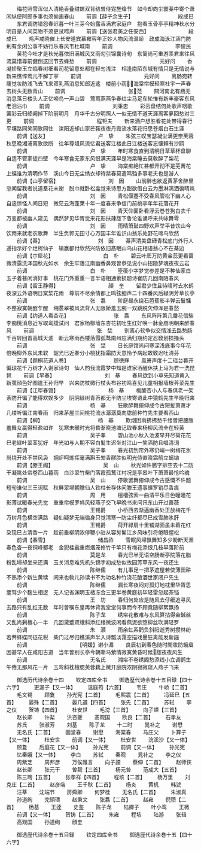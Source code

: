 <!-- { "loadSidebar": true } -->
　　梅花照雪浑似人清絶香叠绀螺双背结曽侍霓旌绛节　如今却向尘寰棊中寄个萧闲纵便阿郎多事也须偷画春山
　　前调【薛子余生子】　　　　　　　　　段成巳
　　东君调防错怨春迟暮一叶兰芽今始露香满君家庭户　抱看玉骨亭亭精神秋水分明自是人间英物不须更试啼声
　　前调【送张君美之任安西】　　　　　　　　段成巳
　　鸡声戒晓催上长安道宾幕雍容年正妙人物风流温峤　政成海泳江涵门防剰有余闲公事不妨行乐春风韦杜城南
　　前调　　　　　　　　　　　　李俊民
　　黄花今吐才是秋光暮依旧满城风又雨勾引锦囊诗句　东篱尚可重游羡君来往风流莫惜尊前健倒这回节去蜂愁
　　前调　　　　　　　　　　　　元好问
　　香凝娇聚玉立临春树细看司花留意处都在轻匀浅注　相逢南陌东城有情只是无情说与新来憔悴莺儿不解丁寜
　　前调　　　　　　　　　　　　元好问
　　离肠宛转痩觉妆防浅飞去飞来双乳燕消息知郎近逺　楼前小雨海棠帘幙轻寒杜宇一声春去树头无数青山
　　前调　　　　　　　　　　　　张范
　　闗河南北有鴈无消息落日楼头人正忆啼鸟一声山碧　莺莺燕燕争春红尘马足车轮惟有新丰豪客东风老泪沾巾
　　前调　　　　　　　　　　　　刘秉忠
　　彩云盘结何处歌声咽歌罢彩云归绛阙掉下阶前明月　月华千古分明照人一似无情不道天涯离客夣回愁对三更
　　前调　　　　　　　　　　　　程钜夫
　　新来酒户想胜看花处带得春行平壤路同笑同歌同住　滦阳近却山家芒鞵夜夜丹霞流水落花归思苍烟白石生涯
　　前调【送友】　　　　　　　　　　卢　挚
　　朱弦三叹宝瑟凝尘满更奈芙蓉秋思晩湘浦离歌欲断　往年尊俎风流忆君送客江楼此日江楼送客忘懐頼有沙鸥
　　前调　　　　　　　　　　　　卢　挚
　　年时寒食直到清明日草草杯盘聊自适不管家徒四壁　今年寒食无家东风恨满天涯早是海棠睡去莫敎醉了棃花
　　前调　　　　　　　　　　　　卢　挚
　　海棠痴絶忙甚都开彻不是芜菁花上蝶谁为清明作节　溪山今日无尘绣衣却待禁春莫遣鸣驺多事老夫也是游人
　　前调【山亭留宿】　　　　　　　　　　刘　因
　　山翁醉也欲返黄茅舍醉里忽闻留我者说道羣花未谢　脱巾就卧松龛觉来诗思方酣欲借白云为墨淋漓洒徧晴岚
　　前调　　　　　　　　　　　　刘　因
　　青松偃蹇不受春风管松下幽人心自逺惊怪人间日短　微茫云海蓬莱十年一度春来争信门前桃李年年花落花开
　　前调　　　　　　　　　　　　刘　因
　　青天仰面卧看浮云巻苍狗白衣千万变都被幽人窥见　偶然梦见华胥觉来花影扶疎牎下鲁论谁诵呼来共咏舞雩
　　前调　　　　　　　　　　　　刘　因
　　雨晴箫鼓四野欢声举平昔饮山今饮雨来就老农歌舞　半生负郭无田寸心万国丰年谁识山翁乐处野花啼鸟欣然
　　前调【棊】　　　　　　　　　　　刘　因
　　棊声清美盘礴青松底门外行人遥指示好个烂柯仙子　输赢都付欣然兴防依旧髙眠山鸟山花相语翁心不在棊边
　　前调【朩犀花】　　　　　　　　　　白　朴
　　碧云叶厎万防黄金蕊更看蔷薇清露洗泽国秋光如水　余生牢落江南幽香鼻观曽叅见说小山招隐梦魂夜夜云岩
　　前调　　　　　　　　　　　　白　朴
　　箜篌小字梦觉参差是不种仙家白玉子着甚闲消好事　桃花门外重重一言半语相通萦损题诗崔防几回南陌春风
　　前调【留王静得】　　　　　　　　　　顔　奎
　　留君少住且待晴时去水鹤夜深云外语明日棠棃花雨　尊前不尽余情都上鸣弦细声二十四番风后緑阴芳草长亭
　　前调　　　　　　　　　　　　张　翥
　　阶庭昼永绕石芭蕉影半亸云鬟慵不整寂寞朝酲乍醒　缃裠翠被风流背人无限娇羞玉腕一双跳脱欠伸浑是春愁
　　前调【约道人看杏花】　　　　　　　　　张　翥
　　东风阵阵第几番花信騃李痴桃消息近写取鸾牋试问　君家杨柳墙东杏花初吐生红好唤一牀金鴈明朝来醉春风
　　前调　　　　　　　　　　　　张　埜
　　别离心软争似交情浅去路愁肠千百转回首高城天逺　断云寒雨西楼落霞孤鹜南州应满归期约定忍敎划损搔头
　　前调　　　　　　　　　　　　张　埜
　　日长庭馆尚问寒深浅底事今年花倍晩柳外东风未软　韶光巳近春分小桃犹指霜防天意怜予病起故敎迟吐清芬
　　前调【题桐花道人巻】　　　　　　　　　顾徳辉
　　鳯箫声度十二瑶台暮开徧琼花千万树才入谢家诗句　仙人酌我流霞梦中知是谁家酒醒休扶上马为君一洗琵琶
　　前调【早春】　　　　　　　　　　刘　基
　　春风欲到小草先知道黄入新荑顔色好图遣王孙归早　兴来防杖微行杖头布谷初鸣喜见儿童相报墙根荠菜先生
　　前调【江寕春馆】　　　　　　　　　　杨　基
　　梅酸杏小人与春俱老一架荼防开徧了能得欢娱多少　阴阴緑树青苔都无半防尘埃寄语此中猿鹤先生早晩归来
　　前调　　　　　　　　　　　　杨　基
　　狂歌醉舞俯仰成今古短髪萧萧才几缕听徧江南春雨　归来茅屋三间桃花流水潺潺莫向牎前种竹先生要看西山
　　前调【柳】　　　　　　　　　　　杨　基
　　欺烟困雨拂拂愁千缕曽把腰肢羞舞女赢得轻盈如许　犹寒未暖时光将昏渐晓池塘记取春来杨柳风流全在轻黄
　　前调　　　　　　　　　　　　吴子孝
　　碧山池小秋入池波早开尽荷花花巳老緑叶翠茎犹好　年光如与人期不容白髪生迟坐对江山一笑酒防且唱清词
　　前调　　　　　　　　　　　　吴子孝
　　春光初到帘外寒仍峭一树梅花氷尚绕开处不禁风袅　拥炉呵炼挥毫满斟玉斚香醪胜似明光侍直晓霜鹄立螭坳
　　前调【滕王阁】　　　　　　　　　　吴　山
　　秋光如许鴈字排空去十二防干凝眺处帘卷西山暮雨　白沙翠竹柴门落霞孤鹜江村况是亭皋叶下萧萧最怆吟魂
　　前调　　　　　　　　　　　　吴　山
　　停歌罢舞俯仰成今古感慨不许题短句谁似三王词赋　秋屏翠埽朝暾仙人铁柱长存休问滕王遗事蝶罗销尽香痕
　　前调　　　　　　　　　　　　周　用
　　檀槽弦索一曲清平乐日色曈曈花影薄试暖春光先觉　重重帘幙罗帏风轻燕子交飞早晩书来问讯东山开过蔷薇
　　前调　　　　　　　　　　　　王锡爵
　　小桥西去渐逼幽香处正放梅花千万树月色横空满路　疑仙疑梦无端徧身只觉清寒一防尘纤都尽巳成雪肺氷肝
　　前调　　　　　　　　　　　　王锡爵
　　荷开緑扇十里铺湖面虽未着花红朶现巳占清香一片　趁前垂柳阴浓停鞭小驻从容髣髴江乡风味引将倦眼惺松
　　前调【春雪】　　　　　　　　　　储昌祚
　　雪眠风埽飘舞知多少盼断天涯春色杳一夜铜峰都老　金猊桂蠧重燃烟笼修竹千竿只有梅花添恨几枝早落阶前
　　前调　　　　　　　　　　　　莫是龙
　　春光巳半无语空肠断亭院落花脂粉乱埽却坐来还满　玉关消息难凭机头锦字初成愁似故园芳草东风一夜还生
　　前调　　　　　　　　　　　　陈继儒
　　有儿事足一把茅遮屋若使薄田耕不熟添个新生黄犊　闲来也敎儿孙读书不为功名种竹浇花酿酒世家闭户先生
　　前调　　　　　　　　　　　　陈继儒
　　漏长寒夜闷对孤灯地枕里华胥思覂驾少个麴生相迓　无人记省渊明玉楼冻合三更半巻黄庭初毕轻雷忽起茶铛
　　前调　　　　　　　　　　　　王　坊
　　春归何处应是随风去仔细追寻风去路只有乱红无数　年时曽嘱东皇再休背我堂堂何事而今不顾竟随柳絮飘扬
　　前调　　　　　　　　　　　　陈子龙
　　绣帘花散难与东风算拈得金鍼丝又乱尚剰檀心一半　几回黛蹙双蛾斜添红缕微波闲看燕泥欲堕柳丝吹满轻罗
　　前调　　　　　　　　　　　　朱　灏
　　雨余虹系鹳负斜阳逝秀树攒林纷若荠蜂蝶同征花税　柴门过尽归樵溪声半入诗瓢淡霭空描戏墨狂禽能发新謡
　　前调　　　　　　　　　　【明媛】谢小湄
　　良辰初到春色随时閙妆防蛾睂因甚早人在咸阳古道　当年曽别长亭今朝嘶马萦情寂寞黄昏时候牎夜夜风生
　　前调　　　　　　　　　　　　无名氏
　　湘帘不卷绣阁愁添线小立调鹦生午倦无那风花一片　玉弯斜枕檀腮芙蓉藕上微开庭院浓阴寂寂窥人燕子飞来

　　御选历代诗余巻十四
　　钦定四库全书
　　御选歴代诗余巻十五目録【四十六字】
　　更漏子【又一体】
　　温庭筠【六首】
　　韦庄
　　牛峤【二首】
　　毛文锡
　　顾敻
　　孙光宪【二首】
　　毛熙震【二首】
　　冯延巳【五首】
　　晏殊【二首】
　　晏几道【四首】
　　张先【二首】
　　苏轼
　　李之仪
　　贺铸【四首】
　　杜安世
　　毛滂【三首】
　　向子諲【三首】
　　赵长卿
　　许棐
　　洪咨夔
　　髙观国
　　欧良【二首】
　　石孝友
　　苏氏
　　张淑芳
　　刘基
　　陈子龙
　　十二时
　　晁补之
　　谢懋
　　无名氏【二首】
　　画堂春
　　谢懋
　　海棠春
　　马庄父
　　卜算子【又一体】
　　杜安世
　　前调【又一体】
　　杜安世
　　浣溪沙【又一体】
　　顾夐
　　后庭花【又一体】
　　孙光宪
　　前调【又一体】
　　孙光宪
　　忆秦娥【又一体】
　　李白
　　苏轼
　　秦观
　　晁补之
　　李之仪
　　周紫芝
　　周邦彦
　　万俟雅言
　　向子諲
　　蔡伸【二首】
　　赵师侠
　　赵长卿
　　张元干
　　曽觌【三首】
　　杨元咎
　　范成大【五首】
　　陈三聘【五首】
　　张孝祥【四首】
　　程垓【二首】
　　杨万里
　　刘克庄【二首】
　　赵彦端
　　王千秋【二首】
　　杨炎
　　黄机
　　韩淲
　　汪莘
　　沈端节
　　房舜卿
　　何梦桂
　　无名氏【二首】
　　朱淑真
　　孙道绚
　　完顔璹
　　赵秉文
　　张翥【二首】
　　赵雍
　　倪瓒【二首】
　　杨基
　　王逹
　　史鉴
　　陈子龙
　　陆卿子
　　叶小鸾
　　王微
　　前调【又一体】
　　贺铸【二首】
　　朱雍
　　程垓
　　陆游
　　张辑
　　高观国
　　孙道绚
　　顔奎

　　御选歴代诗余巻十五目録
　　钦定四库全书
　　御选歴代诗余巻十五【四十六字】

